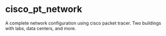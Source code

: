 # cisco_pt_network
A complete network configuration using cisco packet tracer. Two buildings with labs, data centers, and more.

